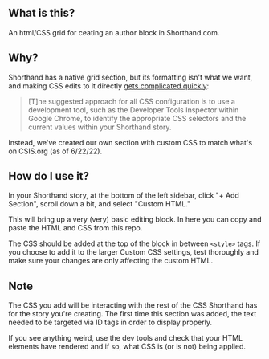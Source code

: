 ## What is this? 
An html/CSS grid for ceating an author block in Shorthand.com. 

## Why? 
Shorthand has a native grid section, but its formatting isn't what we want, and making CSS edits to it directly [gets complicated quickly](https://support.shorthand.com/en/articles/50-custom-css):
> [T]he suggested approach for all CSS configuration is to use a development tool, such as the Developer Tools Inspector within Google Chrome, to identify the appropriate CSS selectors and the current values within your Shorthand story.

Instead, we've created our own section with custom CSS to match what's on CSIS.org (as of 6/22/22).

## How do I use it?
In your Shorthand story, at the bottom of the left sidebar, click "+ Add Section", scroll down a bit, and select "Custom HTML."

This will bring up a very (very) basic editing block. In here you can copy and paste the HTML and CSS from this repo.

The CSS should be added at the top of the block in between `<style>` tags. If you choose to add it to the larger Custom CSS settings, test thoroughly and make sure your changes are only affecting the custom HTML.

## Note
The CSS you add will be interacting with the rest of the CSS Shorthand has for the story you're creating. The first time this section was added, the text needed to be targeted via ID tags in order to display properly. 

If you see anything weird, use the dev tools and check that your HTML elements have rendered and if so, what CSS is (or is not) being applied.